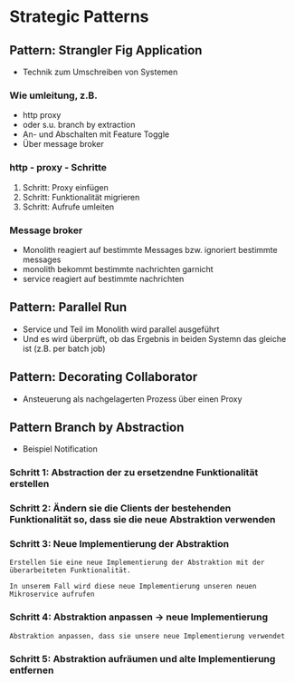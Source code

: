 # Strategic Patterns 

## Pattern: Strangler Fig Application 

  * Technik zum Umschreiben von Systemen 

### Wie umleitung, z.B.

  * http proxy 
  * oder s.u. branch by extraction
  * An- und Abschalten mit Feature Toggle 
  * Über message broker 

### http - proxy - Schritte 

  1. Schritt: Proxy einfügen
  2. Schritt: Funktionalität migrieren 
  3. Schritt: Aufrufe umleiten

### Message broker

  * Monolith reagiert auf bestimmte Messages bzw. ignoriert bestimmte messages
  * monolith bekommt bestimmte nachrichten garnicht 
  * service reagiert auf bestimmte nachrichten 


## Pattern: Parallel Run 

  * Service und Teil im Monolith wird parallel ausgeführt
  * Und es wird überprüft, ob das Ergebnis in beiden Systemn das gleiche ist (z.B. per batch job)

## Pattern: Decorating Collaborator

  * Ansteuerung als nachgelagerten Prozess über einen Proxy 

## Pattern Branch by Abstraction 

  * Beispiel Notification 

### Schritt 1: Abstraction der zu ersetzendne Funktionalität erstellen


### Schritt 2: Ändern sie die Clients der bestehenden Funktionalität so, dass sie die neue Abstraktion verwenden


### Schritt 3: Neue Implementierung der Abstraktion 

```
Erstellen Sie eine neue Implementierung der Abstraktion mit der 
überarbeiteten Funktionalität. 

In unserem Fall wird diese neue Implementierung unseren neuen 
Mikroservice aufrufen
```

### Schritt 4: Abstraktion anpassen -> neue Implementierung

```
Abstraktion anpassen, dass sie unsere neue Implementierung verwendet
```

### Schritt 5: Abstraktion aufräumen und alte Implementierung entfernen 


